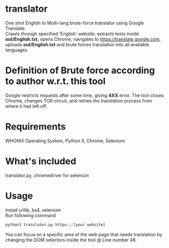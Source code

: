 # translator
One shot English to Multi-lang brute-force translator using Google Translate.  
Crawls through specified 'English' website, extracts texts inside **out/English.txt**, opens Chrome, navigates to https://translate.google.com, uploads **out/English.txt** and brute forces translation into all available languages.
# Definition of Brute force according to author w.r.t. this tool
Google restricts requests after some time, giving **4XX** error.  The tool closes Chrome, changes TOR circuit, and retries the translation process from where it had left off.
# Requirements
WHONIX Operating System, Python 3, Chrome, Selenium
# What's included
translator.py, chromedriver for selenium
# Usage
Install urllib, bs4, selenium  
Run following command
```python
python3 translator.py https://[your website]
```
You can focus on a specific area of the web page that needs translation by changing the DOM selectors inside the tool @ Line number 48.
